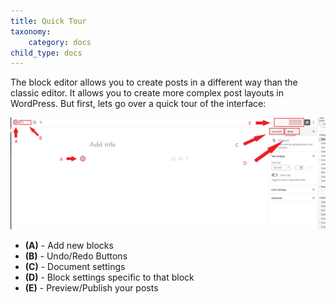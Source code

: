 ```yaml
---
title: Quick Tour
taxonomy:
    category: docs
child_type: docs
---
```



The block editor allows you to create posts in a different way than the classic editor. It allows you to create more complex post layouts in WordPress. But first, lets go over a quick tour of the interface:

![](tempsnip.png)

- **(A)** - Add new blocks
- **(B)** - Undo/Redo Buttons
- **(C)** - Document settings
- **(D)** - Block settings specific to that block
- **(E)** - Preview/Publish your posts

